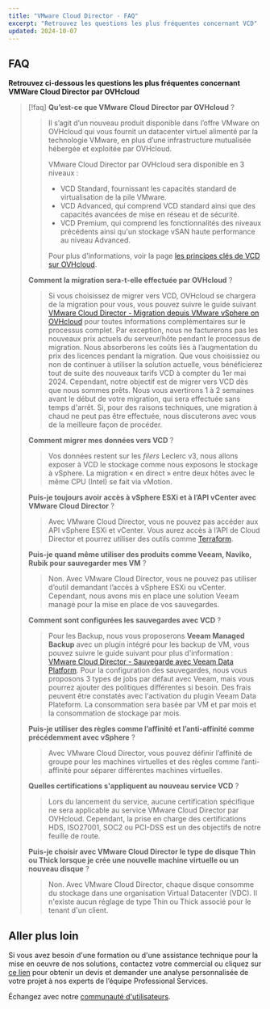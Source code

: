 ```yaml
---
title: "VMware Cloud Director - FAQ"
excerpt: "Retrouvez les questions les plus fréquentes concernant VCD"
updated: 2024-10-07
---
```


## FAQ

**Retrouvez ci-dessous les questions les plus fréquentes concernant VMWare Cloud Director par OVHcloud**

> [!faq]
> **Qu’est-ce que VMware Cloud Director par OVHcloud** ? <a name="VCDonOVH"></a>
> > Il s’agit d’un nouveau produit disponible dans l’offre VMware on OVHcloud qui vous fournit un datacenter virtuel alimenté par la technologie VMware, en plus d’une infrastructure mutualisée hébergée et exploitée par OVHcloud.
> > 
> > VMware Cloud Director par OVHcloud sera disponible en 3 niveaux :
> > - VCD Standard, fournissant les capacités standard de virtualisation de la pile VMware.
> > - VCD Advanced, qui comprend VCD standard ainsi que des capacités avancées de mise en réseau et de sécurité.
> > - VCD Premium, qui comprend les fonctionnalités des niveaux précédents ainsi qu'un stockage vSAN haute performance au niveau Advanced.
> >
> > Pour plus d'informations, voir la page [les principes clés de VCD sur OVHcloud](/pages/hosted_private_cloud/hosted_private_cloud_powered_by_vmware/vcd-get-concepts#key-features).
> > 
> **Comment la migration sera-t-elle effectuée par OVHcloud** ? <a name="migrationVCD"></a>
> > Si vous choisissez de migrer vers VCD, OVHcloud se chargera de la migration pour vous, vous pouvez suivre le guide suivant [VMware Cloud Director - Migration depuis VMware vSphere on OVHcloud](/pages/hosted_private_cloud/hosted_private_cloud_powered_by_vmware/vcd_migration_use-cases) pour toutes informations complémentaires sur le processus complet.
> > Par exception, nous ne facturerons pas les nouveaux prix actuels du serveur/hôte pendant le processus de migration. Nous absorberons les coûts liés à l’augmentation du prix des licences pendant la migration. Que vous choisissiez ou non de continuer à utiliser la solution actuelle, vous bénéficierez tout de suite des nouveaux tarifs VCD à compter du 1er mai 2024.
> > Cependant, notre objectif est de migrer vers VCD dès que nous sommes prêts. Nous vous avertirons 1 à 2 semaines avant le début de votre migration, qui sera effectuée sans temps d'arrêt. Si, pour des raisons techniques, une migration à chaud ne peut pas être effectuée, nous discuterons avec vous de la meilleure façon de procéder.
> > 
> **Comment migrer mes données vers VCD** ? <a name="migrationdata"></a>
> > Vos données restent sur les *filers* Leclerc v3, nous allons exposer à VCD le stockage comme nous exposons le stockage à vSphere. La migration « en direct » entre deux hôtes avec le même CPU (Intel) se fait via vMotion.
> >
> **Puis-je toujours avoir accès à vSphere ESXi et à l’API vCenter avec VMware Cloud Director** ? <a name="accessAPI"></a>
> > Avec VMware Cloud Director, vous ne pouvez pas accéder aux API vSphere ESXi et vCenter. Vous aurez accès à l’API de Cloud Director et pourrez utiliser des outils comme [Terraform](https://registry.terraform.io/providers/vmware/vcd/latest/docs).
> >
> **Puis-je quand même utiliser des produits comme Veeam, Naviko, Rubik pour sauvegarder mes VM** ? <a name="backupTools"></a>
> > Non. Avec VMware Cloud Director, vous ne pouvez pas utiliser d’outil demandant l’accès à vSphere ESXi ou vCenter. Cependant, nous avons mis en place une solution Veeam managé pour la mise en place de vos sauvegardes.
> >
> **Comment sont configurées les sauvegardes avec VCD** ?
> > Pour les Backup, nous vous proposerons **Veeam Managed Backup** avec un plugin intégré pour les backup de VM, vous pouvez suivre le guide suivant pour plus d'information : [VMware Cloud Director - Sauvegarde avec Veeam Data Platform](/pages/hosted_private_cloud/hosted_private_cloud_powered_by_vmware/vcd-backup).
> > Pour la configuration des sauvegardes, nous vous proposons 3 types de jobs par défaut avec Veeam, mais vous pourrez ajouter des politiques différentes si besoin. Des frais peuvent être constatés avec l'activation du plugin Veeam Data Plateform.
> > La consommation sera basée par VM et par mois et la consommation de stockage par mois.
> >
> **Puis-je utiliser des règles comme l’affinité et l’anti-affinité comme précédemment avec vSphere** ? <a name="rulesvSphere"></a>
> > Avec VMware Cloud Director, vous pouvez définir l’affinité de groupe pour les machines virtuelles et des règles comme l’anti-affinité pour séparer différentes machines virtuelles.
> > 
> **Quelles certifications s'appliquent au nouveau service VCD** ? <a name="certifications"></a>
> > Lors du lancement du service, aucune certification spécifique ne sera applicable au service VMware Cloud Director par OVHcloud.
> > Cependant, la prise en charge des certifications HDS, ISO27001, SOC2 ou PCI-DSS est un des objectifs de notre feuille de route.
> >
> **Puis-je choisir avec VMware Cloud Director le type de disque Thin ou Thick lorsque je crée une nouvelle machine virtuelle ou un nouveau disque** ?
> > Non. Avec VMware Cloud Director, chaque disque consomme du stockage dans une organisation Virtual Datacenter (VDC). Il n'existe aucun réglage de type Thin ou Thick associé pour le tenant d'un client.
> >

## Aller plus loin

Si vous avez besoin d'une formation ou d'une assistance technique pour la mise en oeuvre de nos solutions, contactez votre commercial ou cliquez sur [ce lien](https://www.ovhcloud.com/fr/professional-services/) pour obtenir un devis et demander une analyse personnalisée de votre projet à nos experts de l’équipe Professional Services.

Échangez avec notre [communauté d'utilisateurs](/links/community).
